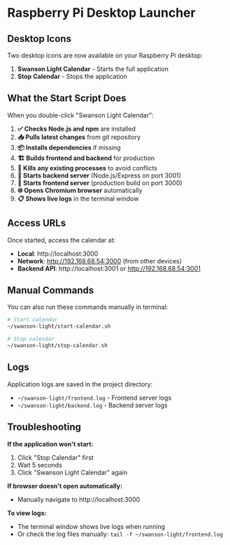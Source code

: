 # Raspberry Pi Desktop Launcher

## Desktop Icons

Two desktop icons are now available on your Raspberry Pi desktop:

1. **Swanson Light Calendar** - Starts the full application
2. **Stop Calendar** - Stops the application

## What the Start Script Does

When you double-click "Swanson Light Calendar":

1. **✅ Checks Node.js and npm** are installed
2. **📥 Pulls latest changes** from git repository
3. **📦 Installs dependencies** if missing
4. **🏗️ Builds frontend and backend** for production
5. **🛑 Kills any existing processes** to avoid conflicts
6. **🚀 Starts backend server** (Node.js/Express on port 3001)
7. **🚀 Starts frontend server** (production build on port 3000)
8. **🌐 Opens Chromium browser** automatically
9. **📋 Shows live logs** in the terminal window

## Access URLs

Once started, access the calendar at:

- **Local**: http://localhost:3000
- **Network**: http://192.168.68.54:3000 (from other devices)
- **Backend API**: http://localhost:3001 or http://192.168.68.54:3001

## Manual Commands

You can also run these commands manually in terminal:

```bash
# Start calendar
~/swanson-light/start-calendar.sh

# Stop calendar
~/swanson-light/stop-calendar.sh
```

## Logs

Application logs are saved in the project directory:

- `~/swanson-light/frontend.log` - Frontend server logs
- `~/swanson-light/backend.log` - Backend server logs

## Troubleshooting

**If the application won't start:**

1. Click "Stop Calendar" first
2. Wait 5 seconds
3. Click "Swanson Light Calendar" again

**If browser doesn't open automatically:**

- Manually navigate to http://localhost:3000

**To view logs:**

- The terminal window shows live logs when running
- Or check the log files manually: `tail -f ~/swanson-light/frontend.log`
